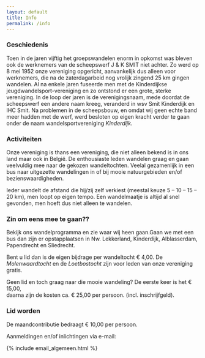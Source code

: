 ```yaml
---
layout: default
title: Info
permalink: /info
---
```

### Geschiedenis
Toen in de jaren vijftig het groepswandelen enorm in opkomst was bleven ook de werknemers van de scheepswerf J & K SMIT niet achter. Zo werd op 8 mei 1952 onze vereniging opgericht, aanvankelijk dus alleen voor werknemers, die na de zaterdagarbeid nog vrolijk zingend 25 km gingen wandelen. Al na enkele jaren fuseerde men met de Kinderdijkse jeugdwandelsport-vereniging en zo ontstond er een grote, sterke vereniging. In de loop der jaren is de verenigingsnaam, mede doordat de scheepswerf een andere naam kreeg, veranderd in wsv Smit Kinderdijk en IHC Smit. Na problemen in de scheepsbouw, en omdat wij geen echte band meer hadden met de werf, werd besloten op eigen kracht verder te gaan onder de naam wandelsportvereniging *Kinderdijk*.


### Activiteiten
Onze vereniging is thans een vereniging, die niet alleen bekend is in ons land maar ook in Belgi&euml;. De enthousiaste leden wandelen graag en gaan veelvuldig mee naar de gekozen wandeltochten. Veelal gezamenlijk in een bus naar uitgezette wandelingen in of bij mooie natuurgebieden en/of bezienswaardigheden.

Ieder wandelt de afstand die hij/zij zelf verkiest (meestal keuze 5 – 10 – 15 – 20 km), men loopt op eigen tempo. Een wandelmaatje is altijd al snel gevonden, men hoeft dus niet alleen te wandelen.

### Zin om eens mee te gaan??
Bekijk ons wandelprogramma en zie waar wij heen gaan.Gaan we met een bus dan zijn er opstapplaatsen in Nw. Lekkerland, Kinderdijk, Alblasserdam, Papendrecht en Sliedrecht.

Bent u lid dan is de eigen bijdrage per wandeltocht &euro; 4,00. De *Molenwaardtocht* en de *Loetbostocht* zijn voor leden van onze vereniging gratis.

Geen lid en toch graag naar die mooie wandeling? De eerste keer is het &euro; 15,00,  
daarna zijn de kosten ca. &euro; 25,00 per persoon. (incl. inschrijfgeld).

### Lid worden
De maandcontributie bedraagt &euro; 10,00 per persoon.

Aanmeldingen en/of inlichtingen via e-mail: <span id="mail-algemeen"></span>

{% include email_algemeen.html %}
